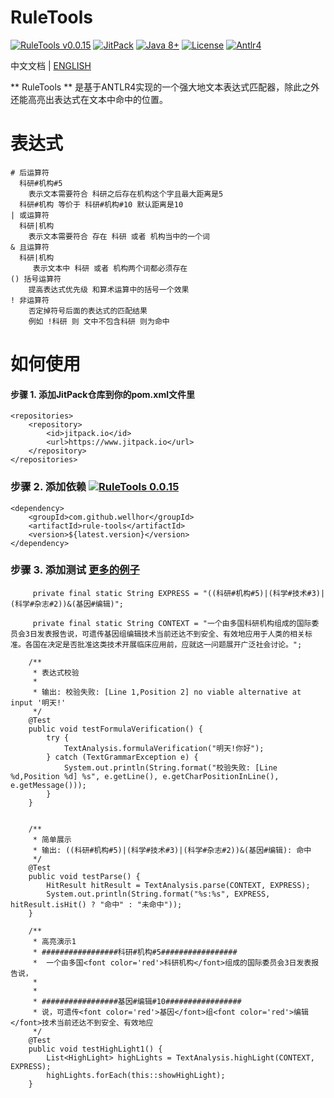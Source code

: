 # RuleTools

[![RuleTools v0.0.15](https://img.shields.io/badge/RuleTools-v0.0.15-orange)](https://github.com/wellhor/RuleTools)
[![JitPack](https://www.jitpack.io/v/wellhor/rule-tools.svg)](https://www.jitpack.io/#wellhor/rule-tools)
[![Java 8+](https://img.shields.io/badge/java-8+-4c7e9f.svg)](http://java.oracle.com)
[![License](https://img.shields.io/badge/license-MIT-green)](https://github.com/wellhor/RuleTools/blob/master/LICENSE)
[![Antlr4](https://img.shields.io/badge/anltr-v4-yellow)](https://github.com/antlr/antlr4)
 
  中文文档 | [ENGLISH](https://github.com/wellhor/RuleTools/blob/master/README-en.md)

** RuleTools ** 是基于ANTLR4实现的一个强大地文本表达式匹配器，除此之外还能高亮出表达式在文本中命中的位置。


# 表达式

```
# 后运算符
  科研#机构#5 
    表示文本需要符合 科研之后存在机构这个字且最大距离是5
  科研#机构 等价于 科研#机构#10 默认距离是10 
| 或运算符
  科研|机构
    表示文本需要符合 存在 科研 或者 机构当中的一个词
& 且运算符
  科研|机构
     表示文本中 科研 或者 机构两个词都必须存在
() 括号运算符
    提高表达式优先级 和算术运算中的括号一个效果
! 非运算符
    否定掉符号后面的表达式的匹配结果 
    例如 !科研 则 文中不包含科研 则为命中
```

# 如何使用

#### 步骤 1. 添加JitPack仓库到你的pom.xml文件里

```
<repositories>
	<repository>
        <id>jitpack.io</id>
        <url>https://www.jitpack.io</url>
    </repository>
</repositories>
```

### 步骤 2. 添加依赖  [![RuleTools 0.0.15](https://img.shields.io/badge/LatestVersion-0.0.15-orange)](https://github.com/wellhor/RuleTools)

```
<dependency>
    <groupId>com.github.wellhor</groupId>
    <artifactId>rule-tools</artifactId>
    <version>${latest.version}</version>
</dependency>
```

### 步骤 3. 添加测试  [更多的例子](https://github.com/wellhor/RuleTools/blob/master/src/test/java/pers/wellhor/test/ParseTest.java)

```
     private final static String EXPRESS = "((科研#机构#5)|(科学#技术#3)|(科学#杂志#2))&(基因#编辑)";
     
     private final static String CONTEXT = "一个由多国科研机构组成的国际委员会3日发表报告说，可遗传基因组编辑技术当前还达不到安全、有效地应用于人类的相关标准。各国在决定是否批准这类技术开展临床应用前，应就这一问题展开广泛社会讨论。";

    /**
     * 表达式校验
     *
     * 输出: 校验失败: [Line 1,Position 2] no viable alternative at input '明天!'
     */
    @Test
    public void testFormulaVerification() {
        try {
            TextAnalysis.formulaVerification("明天!你好");
        } catch (TextGrammarException e) {
            System.out.println(String.format("校验失败: [Line %d,Position %d] %s", e.getLine(), e.getCharPositionInLine(), e.getMessage()));
        }
    }


    /**
     * 简单展示
     * 输出: ((科研#机构#5)|(科学#技术#3)|(科学#杂志#2))&(基因#编辑): 命中
     */
    @Test
    public void testParse() {
        HitResult hitResult = TextAnalysis.parse(CONTEXT, EXPRESS);
        System.out.println(String.format("%s:%s", EXPRESS, hitResult.isHit() ? "命中" : "未命中"));
    }

    /**
     * 高亮演示1
     * #################科研#机构#5#################
     *  一个由多国<font color='red'>科研机构</font>组成的国际委员会3日发表报告说，
     *  
     *  
     * #################基因#编辑#10#################
     * 说，可遗传<font color='red'>基因</font>组<font color='red'>编辑</font>技术当前还达不到安全、有效地应
     */
    @Test
    public void testHighLight1() {
        List<HighLight> highLights = TextAnalysis.highLight(CONTEXT, EXPRESS);
        highLights.forEach(this::showHighLight);
    }
```